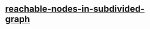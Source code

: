 # [reachable-nodes-in-subdivided-graph](https://leetcode-cn.com/problems/reachable-nodes-in-subdivided-graph)
